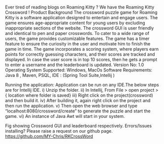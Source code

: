 Ever tired of reading blogs on Roaming Kitty ? We have the Roaming Kitty Crossword !
Product Background
The crossword puzzle game for Roaming Kitty is a software application designed to entertain and engage users. The game ensures age-appropriate content for young users by excluding inappropriate sections of the website. The crossword GUI is user friendly and identical to pen and paper crosswords. To cater to a wide range of users, the game provides customizable features. The game has a timer feature to ensure the curiosity in the user and motivate him to finish the game in time. The game incorporates a scoring system, where players earn points for correctly guessing characters, and their scores are tracked and displayed. In case the user score is in top 10 scores, then he gets a prompt to enter a username and the leaderboard is updated. 
Version No: 1.0
Operating System Supported: Windows, MacOs
Software Requirements: Java 8 , Maven, PSQL, IDE : (Spring Tool Suite,Intellij )

Running the application: 
Application can be run on any IDE.The below steps are for Intellij IDE.
i)  Unzip the folder.
ii) In Intellij, From File > open project > { location where folder is saved} 
iii) Right click on the project(crossword) and then build it. 
iv) After building it, again  right click on the project and then run the application. 
v) Then open the web browser and type “localhost:8080/crossword/create” to generate the puzzle and start the game.
vi) An instance of Java Awt will start in your system. 
	
Fig showing Crossword GUI and leaderboard respectively.
Errors/Issues installing? Please raise a request on our github page. https://github.com/MY-Chris/RKCrossWord
